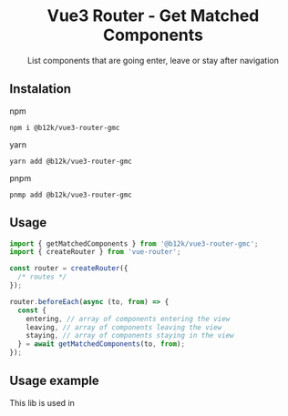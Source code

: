 # **<div align="center">Vue3 Router - Get Matched Components</div>**

<div align="center">
  <p>List components that are going enter, leave or stay after navigation</p>
</div>

## Instalation

npm

```shell
npm i @b12k/vue3-router-gmc
```

yarn

```shell
yarn add @b12k/vue3-router-gmc
```

pnpm

```shell
pnmp add @b12k/vue3-router-gmc
```

## Usage

```typescript
import { getMatchedComponents } from '@b12k/vue3-router-gmc';
import { createRouter } from 'vue-router';

const router = createRouter({
  /* routes */
});

router.beforeEach(async (to, from) => {
  const {
    entering, // array of components entering the view
    leaving, // array of components leaving the view
    staying, // array of components staying in the view
  } = await getMatchedComponents(to, from);
});
```

## Usage example

This lib is used in
